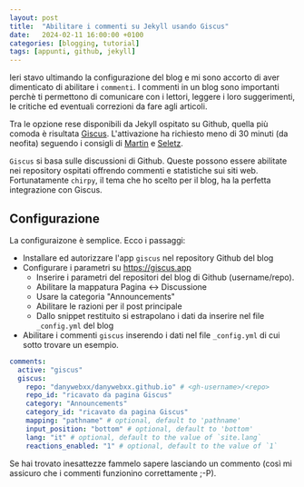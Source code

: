 ```yaml
---
layout: post
title:  "Abilitare i commenti su Jekyll usando Giscus"
date:   2024-02-11 16:00:00 +0100
categories: [blogging, tutorial]
tags: [appunti, github, jekyll] 
---
```

Ieri stavo ultimando la configurazione del blog e mi sono accorto di aver dimenticato di abilitare i `commenti`.
I commenti in un blog sono importanti perchè ti permettono di comunicare con i lettori, leggere i loro suggerimenti, le critiche ed eventuali correzioni da fare agli articoli.

Tra le opzione rese disponibili da Jekyll ospitato su Github, quella più comoda è risultata [Giscus](https://giscus.app). L'attivazione ha richiesto meno di 30 minuti (da neofita) seguendo i consigli di [Martin](https://blog.martinp7r.com/posts/adding-giscus-comments-to-my-blog/) e [Seletz](https://seletz.github.io/posts/giscus-comments/).
                                                 
`Giscus` si basa sulle discussioni di Github. Queste possono essere abilitate nei repository ospitati offrendo commenti e statistiche sui siti web. 
Fortunatamente `chirpy`, il tema che ho scelto per il blog, ha la perfetta integrazione con Giscus.

## Configurazione

La configuraizone è semplice. Ecco i passaggi:

- Installare ed autorizzare l'app `giscus` nel repository Github del blog
- Configurare i parametri su <https://giscus.app>
  * Inserire i parametri del repositori del blog di Github (username/repo).
  * Abilitare la mappatura Pagina ↔️ Discussione
  * Usare la categoria "Announcements"
  * Abilitare le razioni per il post principale
  * Dallo snippet restituito si estrapolano i dati da inserire nel file `_config.yml` del blog
- Abilitare i commenti `giscus` inserendo i dati nel file `_config.yml` di cui sotto trovare un esempio.

```yaml
comments:
  active: "giscus"
  giscus:
    repo: "danywebxx/danywebxx.github.io" # <gh-username>/<repo>
    repo_id: "ricavato da pagina Giscus"
    category: "Announcements"
    category_id: "ricavato da pagina Giscus"
    mapping: "pathname" # optional, default to 'pathname'
    input_position: "bottom" # optional, default to 'bottom'
    lang: "it" # optional, default to the value of `site.lang`
    reactions_enabled: "1" # optional, default to the value of `1`
```
Se hai trovato inesattezze fammelo sapere lasciando un commento (così mi assicuro che i commenti funzionino correttamente ;-P).
